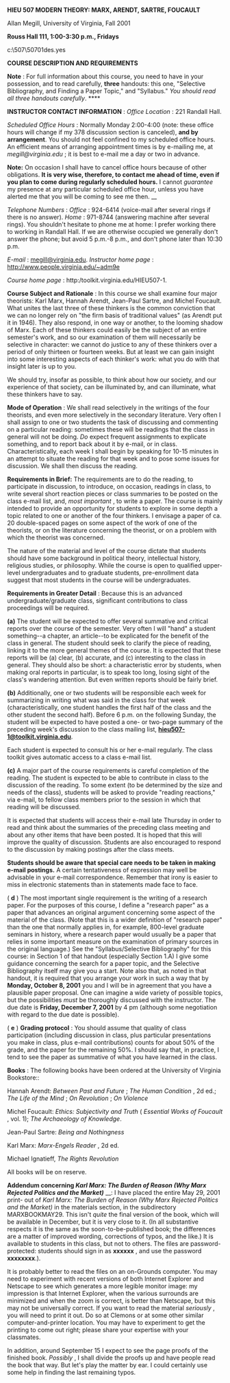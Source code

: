 **HIEU 507 MODERN THEORY: MARX, ARENDT, SARTRE, FOUCAULT**

Allan Megill, University of Virginia, Fall 2001

**Rouss Hall 111, 1:00-3:30 p.m., Fridays**

c:\507\50701des.yes

  
  

**COURSE DESCRIPTION AND REQUIREMENTS**

  
  

**Note** : For full information about this course, you need to have in your
possession, and to read carefully, **three** handouts: this one, "Selective
Bibliography, and Finding a Paper Topic," and "Syllabus." _You should read all
three handouts carefully_. ****

  
  

**INSTRUCTOR CONTACT INFORMATION** : _Office Location_ : 221 Randall Hall.

  
  

_Scheduled Office Hours_ : Normally Monday 2:00-4:00 (note: these office hours
will change if my 378 discussion section is canceled), **and by arrangement**.
You should not feel confined to my scheduled office hours. An efficient means
of arranging appointment times is by e-mailing me, at _megill@virginia.edu_ ;
it is best to e-mail me a day or two in advance.

  
  

**Note:** On occasion I shall have to cancel office hours because of other
obligations. **It is very wise, therefore, to contact me ahead of time, even
if you plan to come during regularly scheduled hours.** I cannot _guarantee_
my presence at any particular scheduled office hour, unless you have alerted
me that you will be coming to see me then. __

  
  

_Telephone Numbers_ : _Office_ : 924-6414 (voice-mail after several rings if
there is no answer). _Home_ : 971-8744 (answering machine after several
rings). You shouldn't hesitate to phone me at home: I prefer working there to
working in Randall Hall. If we are otherwise occupied we generally don't
answer the phone; but avoid 5 p.m.-8 p.m., and don't phone later than 10:30
p.m.

_E-mail_ : megill@virginia.edu. _Instructor home page_ :
http://www.people.virginia.edu/~adm9e

  
  

_Course home page_ : http:/toolkit.virginia.edu/HIEU507-1.

  
  

**Course Subject and Rationale** : In this course we shall examine four major
theorists: Karl Marx, Hannah Arendt, Jean-Paul Sartre, and Michel Foucault.
What unites the last three of these thinkers is the common conviction that we
can no longer rely on "the firm basis of traditional values" (as Arendt put it
in 1946). They also respond, in one way or another, to the looming shadow of
Marx. Each of these thinkers could easily be the subject of an entire
semester's work, and so our examination of them will necessarily be selective
in character: we cannot do justice to any of these thinkers over a period of
only thirteen or fourteen weeks. But at least we can gain insight into some
interesting aspects of each thinker's work: what you do with that insight
later is up to you.

  
  

We should try, insofar as possible, to think about how our society, and our
experience of that society, can be illuminated by, and can illuminate, what
these thinkers have to say.

  
  

**Mode of Operation** : We shall read selectively in the writings of the four
theorists, and even more selectively in the secondary literature. Very often I
shall assign to one or two students the task of discussing and commenting on a
particular reading: sometimes these will be readings that the class in general
will not be doing. _Do_ expect frequent assignments to explicate something,
and to report back about it by e-mail, or in class. Characteristically, each
week I shall begin by speaking for 10-15 minutes in an attempt to situate the
reading for that week and to pose some issues for discussion. We shall then
discuss the reading.

  
  

**Requirements in Brief:** The requirements are to do the reading, to
participate in discussion, to introduce, on occasion, readings in class, to
write several short reaction pieces or class summaries to be posted on the
class e-mail list, and, _most important_ , to write a paper. The course is
mainly intended to provide an opportunity for students to explore in some
depth a topic related to one or another of the four thinkers. I envisage a
paper of ca. 20 double-spaced pages on some aspect of the work of one of the
theorists, or on the literature concerning the theorist, or on a problem with
which the theorist was concerned.

  
  

The nature of the material and level of the course dictate that students
should have some background in political theory, intellectual history,
religious studies, or philosophy. While the course is open to qualified upper-
level undergraduates and to graduate students, pre-enrollment data suggest
that most students in the course will be undergraduates.

  
  

**Requirements in Greater Detail** : Because this is an advanced
undergraduate/graduate class, significant contributions to class proceedings
will be required.

  
  

**(a)** The student will be expected to offer several summative and critical
reports over the course of the semester. Very often I will "hand" a student
something--a chapter, an article--to be explicated for the benefit of the
class in general. The student should seek to clarify the piece of reading,
linking it to the more general themes of the course. It is expected that these
reports will be (a) clear, (b) accurate, and (c) interesting to the class in
general. They should also be short: a characteristic error by students, when
making oral reports in particular, is to speak too long, losing sight of the
class's wandering attention. But even written reports should be fairly brief.

  
  

**(b)** Additionally, one or two students will be responsible each week for
summarizing in writing what was said in the class for that week
(characteristically, one student handles the first half of the class and the
other student the second half). Before 6 p.m. on the following Sunday, the
student will be expected to have posted a one- or two-page summary of the
preceding week's discussion to the class mailing list,
**hieu507-1@toolkit.virginia.edu**.

Each student is expected to consult his or her e-mail regularly. The class
toolkit gives automatic access to a class e-mail list.

  
  

**(c)** A major part of the course requirements is careful completion of the
reading. The student is expected to be able to contribute in class to the
discussion of the reading. To some extent (to be determined by the size and
needs of the class), students will be asked to provide "reading reactions,"
via e-mail, to fellow class members prior to the session in which that reading
will be discussed.

  
  

It is expected that students will access their e-mail late Thursday in order
to read and think about the summaries of the preceding class meeting and about
any other items that have been posted. It is hoped that this will improve the
quality of discussion. Students are also encouraged to respond to the
discussion by making postings after the class meets.

  
  

**Students should be aware that special care needs to be taken in making
e-mail postings.** A certain tentativeness of expression may well be advisable
in your e-mail correspondence. Remember that irony is easier to miss in
electronic statements than in statements made face to face.

  
  

( **d** ) The most important single requirement is the writing of a research
paper. For the purposes of this course, I define a "research paper" as a paper
that advances an original argument concerning some aspect of the material of
the class. (Note that this is a wider definition of "research paper" than the
one that normally applies in, for example, 800-level graduate seminars in
history, where a research paper would usually be a paper that relies in some
important measure on the examination of primary sources in the original
language.) See the "Syllabus/Selective Bibliography" for this course: in
Section 1 of that handout (especially Section 1.A) I give some guidance
concerning the search for a paper topic, and the Selective Bibliography itself
may give you a start. Note also that, as noted in that handout, it is required
that you arrange your work in such a way that by **Monday, October 8, 2001**
you and I will be in agreement that you have a plausible paper proposal. One
can imagine a wide variety of possible topics, but the possibilities _must_ be
thoroughly discussed with the instructor. The due date is **Friday, December
7, 2001** by 4 pm (although some negotiation with regard to the due date is
possible).

  
  

( **e** ) **Grading protocol** : You should assume that quality of class
participation (including discussion in class, plus particular presentations
you make in class, plus e-mail contributions) counts for about 50% of the
grade, and the paper for the remaining 50%. I should say that, in practice, I
tend to see the paper as summative of what you have learned in the class.

**Books** : The following books have been ordered at the University of
Virginia Bookstore::

  
  

Hannah Arendt: _Between Past and Future_ ; _The Human Condition_ , 2d ed.;
_The Life of the Mind_ ; _On Revolution_ ; _On Violence_

  
  

Michel Foucault: _Ethics: Subjectivity and Truth_ ( _Essential Works of
Foucault_ , vol. 1); _The Archaeology of Knowledge_.

Jean-Paul Sartre: _Being and Nothingness_

  
  

Karl Marx: _Marx-Engels Reader_ , 2d ed.

  
  

Michael Ignatieff, _The Rights Revolution_

  
  

All books will be on reserve.

  
  

**Addendum concerning _Karl Marx: The Burden of Reason (Why Marx Rejected
Politics and the Market)_** __: I have placed the entire May 29, 2001 print-
out of _Karl Marx: The Burden of Reason (Why Marx Rejected Politics and the
Market)_ in the materials section, in the subdirectory MARXBOOKMAY29. This
isn't _quite_ the final version of the book, which will be available in
December, but it is very close to it. (In all substantive respects it is the
same as the soon-to-be-published book; the differences are a matter of
improved wording, corrections of typos, and the like.) It is available to
students in this class, but not to others. The files are password-protected:
students should sign in as **xxxxxx** , and use the password **xxxxxxxx**.).

  
  

It is probably better to read the files on an on-Grounds computer. You may
need to experiment with recent versions of both Internet Explorer and Netscape
to see which generates a more legible monitor image: my impression is that
Internet Explorer, when the various surrounds are minimized and when the zoom
is correct, is better than Netscape, but this may not be universally correct.
If you want to read the material _seriously_ , you will need to print it out.
Do so at Clemons or at some other similar computer-and-printer location. You
may have to experiment to get the printing to come out right; please share
your expertise with your classmates.

  
  

In addition, around September 15 I expect to see the page proofs of the
finished book. _Possibly_ , I shall divide the proofs up and have people read
the book that way. But let's play the matter by ear. I could certainly use
some help in finding the last remaining typos.

